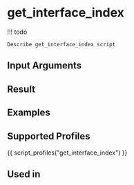 

# get_interface_index

<!-- prettier-ignore -->
!!! todo

    Describe get_interface_index script

## Input Arguments

## Result

## Examples

## Supported Profiles

{{ script_profiles("get_interface_index") }}

## Used in
